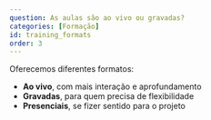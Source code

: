 ```yaml
---
question: As aulas são ao vivo ou gravadas?
categories: [Formação]
id: training_formats
order: 3
---
```


Oferecemos diferentes formatos:
- **Ao vivo**, com mais interação e aprofundamento
- **Gravadas**, para quem precisa de flexibilidade
- **Presenciais**, se fizer sentido para o projeto